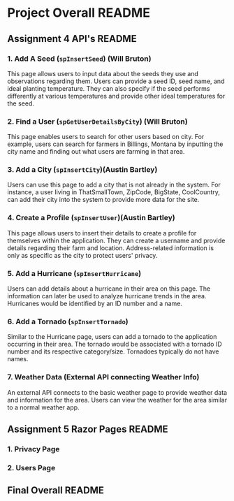 # Project Overall README

## Assignment 4 API's README

### 1. Add A Seed (`spInsertSeed`) (Will Bruton)

This page allows users to input data about the seeds they use and observations regarding them. Users can provide a seed ID, seed name, and ideal planting temperature. They can also specify if the seed performs differently at various temperatures and provide other ideal temperatures for the seed.

### 2. Find a User (`spGetUserDetailsByCity`) (Will Bruton)

This page enables users to search for other users based on city. For example, users can search for farmers in Billings, Montana by inputting the city name and finding out what users are farming in that area.

### 3. Add a City (`spInsertCity`)(Austin Bartley)

Users can use this page to add a city that is not already in the system. For instance, a user living in ThatSmallTown, ZipCode, BigState, CoolCountry, can add their city into the system to provide more data for the site.

### 4. Create a Profile (`spInsertUser`)(Austin Bartley)

This page allows users to insert their details to create a profile for themselves within the application. They can create a username and provide details regarding their farm and location. Address-related information is only as specific as the city to protect users' privacy.

### 5. Add a Hurricane (`spInsertHurricane`)

Users can add details about a hurricane in their area on this page. The information can later be used to analyze hurricane trends in the area. Hurricanes would be identified by an ID number and a name.

### 6. Add a Tornado (`spInsertTornado`)

Similar to the Hurricane page, users can add a tornado to the application occurring in their area. The tornado would be associated with a tornado ID number and its respective category/size. Tornadoes typically do not have names.

### 7. Weather Data (External API connecting Weather Info)

An external API connects to the basic weather page to provide weather data and information for the area. Users can view the weather for the area similar to a normal weather app.

## Assignment 5 Razor Pages README

### 1. Privacy Page



### 2. Users Page

## Final Overall README
